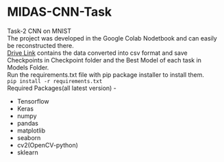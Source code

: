 # MIDAS-CNN-Task
Task-2 CNN on MNIST  
The project was developed in the Google Colab Nodetbook and can easily be reconstructed there.  
[Drive Link](https://drive.google.com/drive/folders/14jQQeZU581N7suwzgc5DXBfIK-4t_LrK?usp=sharing) contains the data converted into csv format and save Checkpoints in Checkpoint folder and the Best Model of each task in Models Folder.  
Run the requirements.txt file with pip package installer to install them.  
`pip install -r requirements.txt `  
Required Packages(all latest version) -
* Tensorflow
* Keras
* numpy
* pandas
* matplotlib
* seaborn
* cv2(OpenCV-python)
* sklearn

